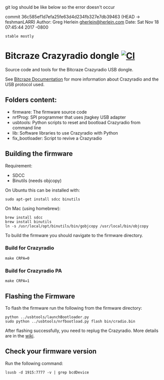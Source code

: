 git log should be like below so the error doesn't occur

commit 36c585ef1d7efa25fe63d4d234fb327e7db39463 (HEAD -> feshmanLARR)
Author: Greg Herlein <gherlein@herlein.com>
Date:   Sat Nov 18 07:45:44 2017 -0800

    stable mostly

# Bitcraze Crazyradio dongle [![CI](https://github.com/bitcraze/crazyradio-firmware/workflows/CI/badge.svg)](https://github.com/bitcraze/crazyradio-firmware/actions?query=workflow%3ACI)

Source code and tools for the Bitcraze Crazyradio USB dongle.

See [Bitcraze Documentation](https://www.bitcraze.io/documentation/repository/crazyradio-firmware/master/) for more information about
Crazyradio and the USB protocol used.

## Folders content:
- firmware: The firmware source code
- nrfProg:  SPI programmer that uses jtagkey USB adapter
- usbtools: Python scripts to reset and bootload Crazyradio from command line
- lib: Software libraries to use Crazyradio with Python
- fix_bootloader: Script to revive a Crazyradio

## Building the firmware
Requirement:
  - SDCC
  - Binutils (needs objcopy)

On Ubuntu this can be installed with:
```
sudo apt-get install sdcc binutils
```

On Mac (using homebrew):
```
brew install sdcc
brew install binutils
ln -s /usr/local/opt/binutils/bin/gobjcopy /usr/local/bin/objcopy
```

To build the firmware you should navigate to the firmware directory.

### Build for Crazyradio
```
make CRPA=0
```
### Build for Crazyradio PA
```
make CRPA=1
```

## Flashing the Firmware

To flash the firmware run the following from the firmware directory:

```
python ../usbtools/launchBootloader.py
sudo python ../usbtools/nrfbootload.py flash bin/cradio.bin
```

After flashing successfully, you need to replug the Crazyradio.
More details are in the [wiki](https://wiki.bitcraze.io/projects:crazyradio:programming).

## Check your firmware version
Run the following command:

```
lsusb -d 1915:7777 -v | grep bcdDevice
```
